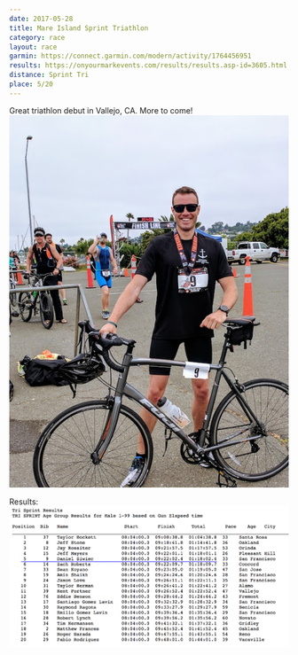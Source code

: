 ```yaml
---
date: 2017-05-28
title: Mare Island Sprint Triathlon
category: race
layout: race
garmin: https://connect.garmin.com/modern/activity/1764456951
results: https://onyourmarkevents.com/results/results.asp-id=3605.html
distance: Sprint Tri
place: 5/20
---
```


Great triathlon debut in Vallejo, CA. More to come!
![mare](mareisland.jpg)

Results:
![mare results](mareislandresults.png)
